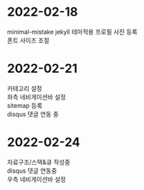 # 2022-02-18

minimal-mistake jekyll 테마적용
프로필 사진 등록  
폰트 사이즈 조절  

# 2022-02-21

카테고리 설정  
좌측 네비게이션바 설정  
sitemap 등록  
disqus 댓글 연동 중  

# 2022-02-24

자료구조/스택&큐 작성중  
disqus 댓글 연동중  
우측 네비게이션바 설정  

